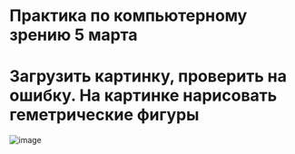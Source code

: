 # Практика по компьютерному зрению 5 марта
# Загрузить картинку, проверить на ошибку. На картинке нарисовать геметрические фигуры

![image](https://github.com/leha123456789/practic_opencv_05_3/assets/19330391/5e316679-f46d-489c-9f60-809bf0a24c82)
